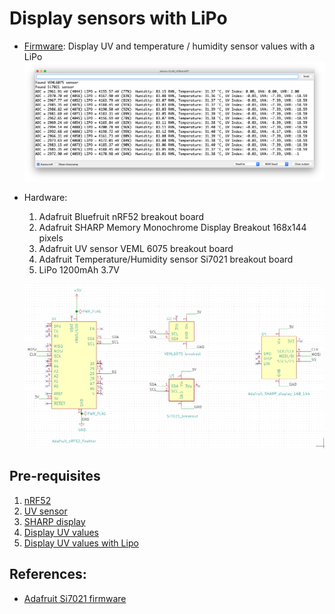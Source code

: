 # Display sensors with LiPo

- [Firmware](main.ino): Display UV and temperature / humidity sensor values with a LiPo
    ![](console.png)
- Hardware:
    1. Adafruit Bluefruit nRF52 breakout board
    1. Adafruit SHARP Memory Monochrome Display Breakout 168x144 pixels
    1. Adafruit UV sensor VEML 6075 breakout board
    1. Adafruit Temperature/Humidity sensor Si7021 breakout board
    1. LiPo 1200mAh 3.7V

    ![](schematic.png)

## Pre-requisites

1. [nRF52](../nrf52)
1. [UV sensor](../uv-sensor)
1. [SHARP display](../sharp-display)
1. [Display UV values](../display-uv)
1. [Display UV values with Lipo](../display-uv-ipo)

## References:

- [Adafruit Si7021 firmware](https://github.com/adafruit/Adafruit_Si7021/blob/master/examples/si7021/si7021.ino)
